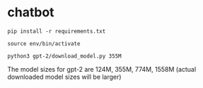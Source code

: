 # chatbot

```
pip install -r requirements.txt
```

```
source env/bin/activate
```

```
python3 gpt-2/download_model.py 355M
```

The model sizes for gpt-2 are 124M, 355M, 774M, 1558M (actual downloaded model sizes will be larger)


